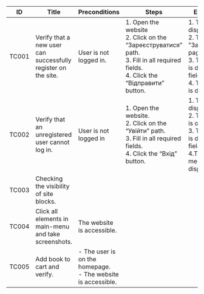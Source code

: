 | **ID** | **Title** | **Preconditions** | **Steps** | **Expected result** | **Comments**|
|--------|--------|--------|--------|--------|--------|
| TC001 | Verify that a new user can successfully register on the site. | User is not logged in. | 1. Open the website<br>2. Click on the “Зареєструватися” path.<br>3. Fill in all required fields.<br>4. Click the “Відправити” button. | 1. The main page is displayed.<br>2. The "Зареєструватися" page is displayed.<br>3. The entered data is displayed in the fields.<br>4. The "login page" is displayed. | - "Зареєструватися" link translated as "Sign up".<br>- "Відправити" button translated as "Submit" |
|TC002 | Verify that an unregistered user cannot log in. | User is not logged in | 1. Open the website.<br>2. Click on the “Увійти” path.<br> 3. Fill in all required fields.<br> 4. Click the “Вхід” button. | 1. The main page is displayed.<br> 2. The Login page is opened.<br>3. The entered data is displayed in the fields.<br>4.The error message  is displayed. | - "Увійти" link translated as "Login"<br>- "Вхід" button translated as "Submit"  |
| TC003 | Checking the visibility of site blocks. | ||||
| TC004 | Click all elements in main-menu and take screenshots. | The website is accessible. ||||
| TC005 | Add book to cart and verify. | - The user is on the homepage.<br>- The website is accessible.||||

